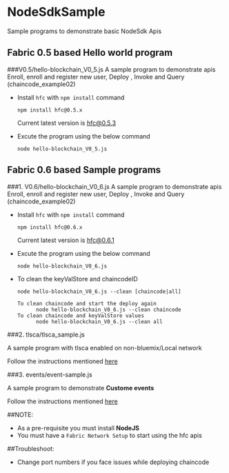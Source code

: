 # NodeSdkSample

Sample programs to demonstrate basic NodeSdk Apis

## Fabric 0.5 based Hello world program 
###V0.5/hello-blockchain_V0_5.js
A sample program to demonstrate apis Enroll, enroll and register new user, Deploy , Invoke and Query (chaincode_example02)

* Install `hfc` with `npm install` command
  
  ```
  npm install hfc@0.5.x
  ```
  
  Current latest version is hfc@0.5.3
  
* Excute the program using the below command
  ```
  node hello-blockchain_V0_5.js
  ```

## Fabric 0.6 based Sample programs
###1. V0.6/hello-blockchain_V0_6.js
A sample program to demonstrate apis Enroll, enroll and register new user, Deploy , Invoke and Query (chaincode_example02)

* Install `hfc` with `npm install` command
  
  ```
  npm install hfc@0.6.x
  ```
  
  Current latest version is hfc@0.6.1
  
* Excute the program using the below command
  ```
  node hello-blockchain_V0_6.js
  ```

* To clean the keyValStore and chaincodeID
  ```
  node hello-blockchain_V0_6.js --clean [chaincode|all]
  
  To clean chaincode and start the deploy again
        node hello-blockchain_V0_6.js --clean chaincode 
  To clean chaincode and keyValStore values
        node hello-blockchain_V0_6.js --clean all 

  ```

###2. tlsca/tlsca_sample.js

A sample program with tlsca enabled on non-bluemix/Local network 

Follow the instructions mentioned [here](https://github.com/ratnakar-asara/NodeSdkSample/tree/master/tlsca)

###3. events/event-sample.js

A sample program to demonstrate **Custome events**

Follow the instructions mentioned [here](https://github.com/ratnakar-asara/NodeSdkSample/tree/master/events)


##NOTE: 
   * As a pre-requisite you must install **NodeJS**
   * You must have a `Fabric Network Setup` to start using the hfc apis

##Troubleshoot:
   * Change port numbers if you face issues while deploying chaincode
      
